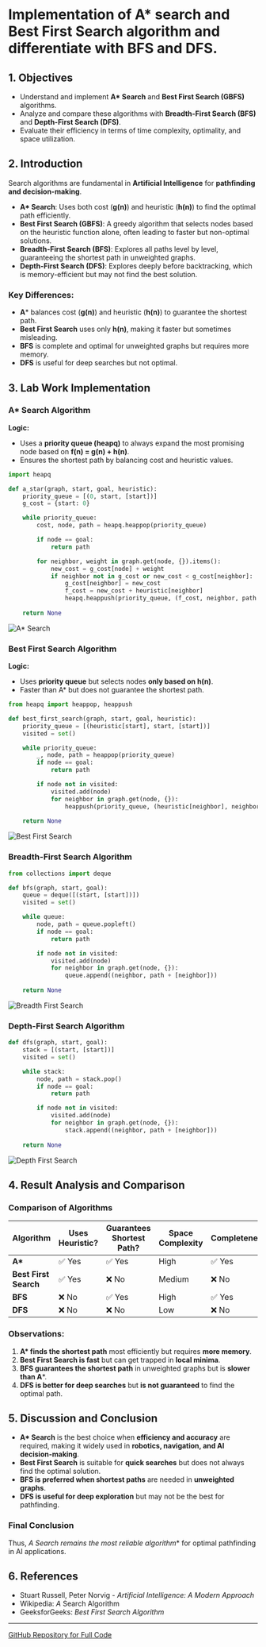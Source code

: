 # Implementation of A* search and Best First Search algorithm and differentiate with BFS and DFS. 

## 1. Objectives

- Understand and implement **A\* Search** and **Best First Search (GBFS)** algorithms.
- Analyze and compare these algorithms with **Breadth-First Search (BFS)** and **Depth-First Search (DFS)**.
- Evaluate their efficiency in terms of time complexity, optimality, and space utilization.

## 2. Introduction

Search algorithms are fundamental in **Artificial Intelligence** for **pathfinding and decision-making**.

- **A\* Search**: Uses both cost (**g(n)**) and heuristic (**h(n)**) to find the optimal path efficiently.
- **Best First Search (GBFS)**: A greedy algorithm that selects nodes based on the heuristic function alone, often leading to faster but non-optimal solutions.
- **Breadth-First Search (BFS)**: Explores all paths level by level, guaranteeing the shortest path in unweighted graphs.
- **Depth-First Search (DFS)**: Explores deeply before backtracking, which is memory-efficient but may not find the best solution.

### **Key Differences:**
- **A*** balances cost (**g(n)**) and heuristic (**h(n)**) to guarantee the shortest path.
- **Best First Search** uses only **h(n)**, making it faster but sometimes misleading.
- **BFS** is complete and optimal for unweighted graphs but requires more memory.
- **DFS** is useful for deep searches but not optimal.

## 3. Lab Work Implementation

### **A\* Search Algorithm**

**Logic:**
- Uses a **priority queue (heapq)** to always expand the most promising node based on **f(n) = g(n) + h(n)**.
- Ensures the shortest path by balancing cost and heuristic values.

```python
import heapq

def a_star(graph, start, goal, heuristic):
    priority_queue = [(0, start, [start])]
    g_cost = {start: 0}

    while priority_queue:
        cost, node, path = heapq.heappop(priority_queue)

        if node == goal:
            return path

        for neighbor, weight in graph.get(node, {}).items():
            new_cost = g_cost[node] + weight
            if neighbor not in g_cost or new_cost < g_cost[neighbor]:
                g_cost[neighbor] = new_cost
                f_cost = new_cost + heuristic[neighbor]
                heapq.heappush(priority_queue, (f_cost, neighbor, path + [neighbor]))
    
    return None
```
![A* Search](https://github.com/ar-sayeem/AI-Lab/blob/main/LabReports/A_starSearch.png)

### **Best First Search Algorithm**

**Logic:**
- Uses **priority queue** but selects nodes **only based on h(n)**.
- Faster than A* but does not guarantee the shortest path.

```python
from heapq import heappop, heappush

def best_first_search(graph, start, goal, heuristic):
    priority_queue = [(heuristic[start], start, [start])]
    visited = set()

    while priority_queue:
        _, node, path = heappop(priority_queue)
        if node == goal:
            return path

        if node not in visited:
            visited.add(node)
            for neighbor in graph.get(node, {}):
                heappush(priority_queue, (heuristic[neighbor], neighbor, path + [neighbor]))
    
    return None
```
![Best First Search](https://github.com/ar-sayeem/AI-Lab/blob/main/LabReports/BestFirstSearch.png)

### **Breadth-First Search Algorithm**

```python
from collections import deque

def bfs(graph, start, goal):
    queue = deque([(start, [start])])
    visited = set()

    while queue:
        node, path = queue.popleft()
        if node == goal:
            return path

        if node not in visited:
            visited.add(node)
            for neighbor in graph.get(node, {}):
                queue.append((neighbor, path + [neighbor]))
    
    return None
```
![Breadth First Search](https://github.com/ar-sayeem/AI-Lab/blob/main/LabReports/breadth_first_search.png)

### **Depth-First Search Algorithm**

```python
def dfs(graph, start, goal):
    stack = [(start, [start])]
    visited = set()

    while stack:
        node, path = stack.pop()
        if node == goal:
            return path

        if node not in visited:
            visited.add(node)
            for neighbor in graph.get(node, {}):
                stack.append((neighbor, path + [neighbor]))
    
    return None
```
![Depth First Search](https://github.com/ar-sayeem/AI-Lab/blob/main/LabReports/depth_first_search.png)

## 4. Result Analysis and Comparison

### **Comparison of Algorithms**

| Algorithm           | Uses Heuristic? | Guarantees Shortest Path? | Space Complexity | Completeness |
|---------------------|----------------|---------------------------|------------------|--------------|
| **A\***             | ✅ Yes         | ✅ Yes                    | High             | ✅ Yes        |
| **Best First Search** | ✅ Yes         | ❌ No                     | Medium           | ❌ No        |
| **BFS**            | ❌ No          | ✅ Yes                    | High             | ✅ Yes        |
| **DFS**            | ❌ No          | ❌ No                     | Low              | ❌ No        |

### **Observations:**
1. **A\* finds the shortest path** most efficiently but requires **more memory**.
2. **Best First Search is fast** but can get trapped in **local minima**.
3. **BFS guarantees the shortest path** in unweighted graphs but is **slower than A***.
4. **DFS is better for deep searches** but **is not guaranteed** to find the optimal path.

## 5. Discussion and Conclusion

- **A\* Search** is the best choice when **efficiency and accuracy** are required, making it widely used in **robotics, navigation, and AI decision-making**.
- **Best First Search** is suitable for **quick searches** but does not always find the optimal solution.
- **BFS is preferred when shortest paths** are needed in **unweighted graphs**.
- **DFS is useful for deep exploration** but may not be the best for pathfinding.

### **Final Conclusion**
Thus, **A* Search remains the most reliable algorithm** for optimal pathfinding in AI applications.

## 6. References
- Stuart Russell, Peter Norvig - *Artificial Intelligence: A Modern Approach*
- Wikipedia: *A* Search Algorithm
- GeeksforGeeks: *Best First Search Algorithm*

---

[GitHub Repository for Full Code](https://github.com/ar-sayeem/AI-Lab/tree/main/codes_with_visualization)
